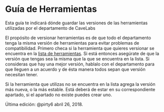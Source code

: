 # Guía de Herramientas
Esta guía te indicará dónde guardar las versiones de las herramientas utilizadas por el departamento de CaveLabs

El propósito de versionar herramientas es de que todo el departamento tenga la misma versión de herramientas para evitar problemas de compatibilidad.
Primero checa si la herramienta que quieres versionar se encuentra en la [lista de herramientas](https://github.com/CaveLabs-1/Wiki/blob/master/Configuracion/Versiones%20Herramientas.md). Si está entonces asegúrate de que la versión que tengas sea la misma que la que se encuentra en la lista. Si consideras que hay una mejor versión, hablalo con el departamento para que lleguen a un acuerdo y de ésta manera todos sepan que versión necesitan tener.

Si la herramienta que utilizas no se encuentra en la lista agrega la versión más nueva, o la más estable. Está deberá de estar en su correspondiente apartado, si el apartado no existe puedes crear uno.

Última edición: @pirty6 abril 26, 2018.
